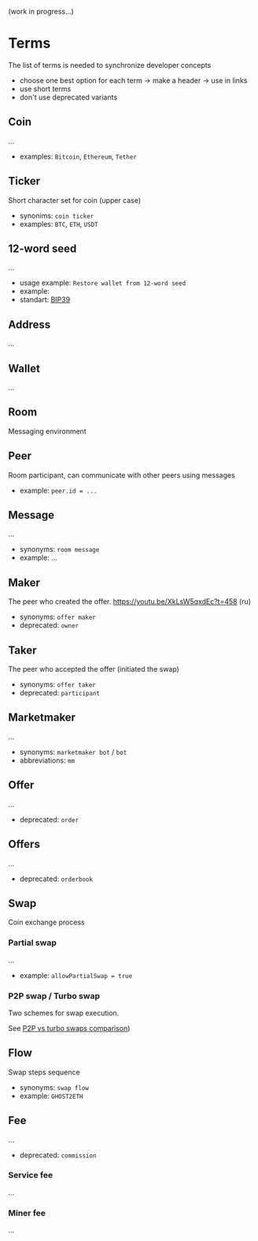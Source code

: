 (work in progress...)

# Terms

The list of terms is needed to synchronize developer concepts

- сhoose one best option for each term -> make a header -> use in links
- use short terms
- don't use deprecated variants


## Coin
...

- examples: `Bitcoin`, `Ethereum`, `Tether`


## Ticker
Short character set for coin (upper case)

- synonims: `coin ticker`
- examples: `BTC`, `ETH`, `USDT`


## 12-word seed
...

- usage example: `Restore wallet from 12-word seed`
- example: 
- standart: [BIP39](https://github.com/bitcoin/bips/blob/master/bip-0039.mediawiki)


## Address
...


## Wallet
...


## Room
Messaging environment


## Peer
Room participant, can communicate with other peers using messages

- example: `peer.id = ...`


## Message
...

- synonyms: `room message`
- example: ...


## Maker
The peer who created the offer. https://youtu.be/XkLsW5qxdEc?t=458 (ru)

- synonyms: `offer maker`
- deprecated: `owner`


## Taker
The peer who accepted the offer (initiated the swap)

- synonyms: `offer taker`
- deprecated: `participant`


## Marketmaker
...

- synonyms: `marketmaker bot` / `bot`
- abbreviations: `mm`


## Offer
...

- deprecated: `order`


## Offers
...

- deprecated: `orderbook`


## Swap
Сoin exchange process


### Partial swap
...

- example: `allowPartialSwap = true`


### P2P swap / Turbo swap
Two schemes for swap execution.

See [P2P vs turbo swaps comparison](/docs/P2P_VS_TURBO_SWAPS.md))


## Flow
Swap steps sequence

- synonyms: `swap flow`
- example: `GHOST2ETH`


## Fee
...

- deprecated: `commission`


### Service fee
...


### Miner fee
...

